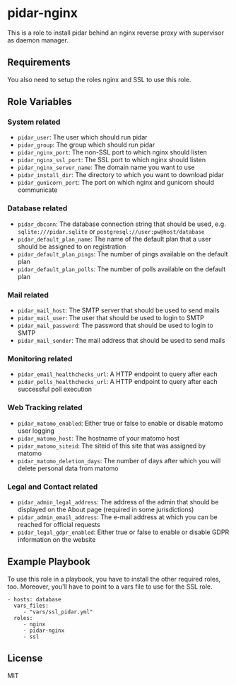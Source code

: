 pidar-nginx
===========

This is a role to install pidar behind an nginx reverse proxy
with supervisor as daemon manager.

Requirements
------------

You also need to setup the roles nginx and SSL to use this role.

Role Variables
--------------

### System related

- `pidar_user`: The user which should run pidar
- `pidar_group`: The group which should run pidar
- `pidar_nginx_port`: The non-SSL port to which nginx should listen
- `pidar_nginx_ssl_port`: The SSL port to which nginx should listen
- `pidar_nginx_server_name`: The domain name you want to use
- `pidar_install_dir`: The directory to which you want to download pidar
- `pidar_gunicorn_port`: The port on which nginx and gunicorn should
  communicate

### Database related

- `pidar_dbconn`: The database connection string that should be used, e.g.
  `sqlite:///pidar.sqlite` or `postgresql://user:pw@host/database`
- `pidar_default_plan_name`: The name of the default plan that a user should
  be assigned to on registration
- `pidar_default_plan_pings`: The number of pings available on the default plan
- `pidar_default_plan_polls`: The number of polls available on the default plan

### Mail related

- `pidar_mail_host`: The SMTP server that should be used to send mails
- `pidar_mail_user`: The user that should be used to login to SMTP
- `pidar_mail_password`: The password that should be used to login to SMTP
- `pidar_mail_sender`: The mail address that should be used to send mails

### Monitoring related

- `pidar_email_healthchecks_url`: A HTTP endpoint to query after each
- `pidar_polls_healthchecks_url`: A HTTP endpoint to query after each
  successful poll execution

### Web Tracking related

- `pidar_matomo_enabled`: Either true or false to enable or disable matomo
  user logging
- `pidar_matomo_host`: The hostname of your matomo host
- `pidar_matomo_siteid`: The siteid of this site that was assigned by matomo
- `pidar_matomo_deletion_days`: The number of days after which you will delete
  personal data from matomo

### Legal and Contact related

- `pidar_admin_legal_address`: The address of the admin that should be
  displayed on the About page (required in some jurisdictions)
- `pidar_admin_email_address`: The e-mail address at which you can be reached
  for official requests
- `pidar_legal_gdpr_enabled`: Either true or false to enable or disable GDPR
  information on the website

Example Playbook
----------------

To use this role in a playbook, you have to install the other required roles,
too. Moreover, you'll have to point to a vars file to use for the SSL role.

    - hosts: database
      vars_files:
         - "vars/ssl_pidar.yml"
      roles:
         - nginx
         - pidar-nginx
         - ssl

License
-------

MIT
